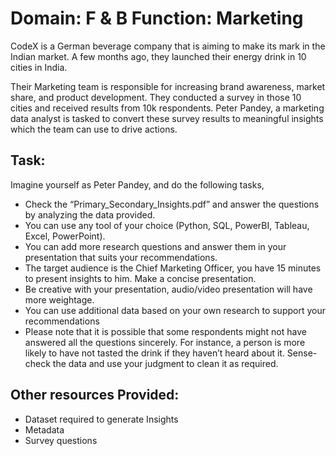# Domain: F & B   Function: Marketing  

CodeX is a German beverage company that is aiming to make its mark in the Indian market. A few months ago, they launched their energy drink in 10 cities in India.

Their Marketing team is responsible for increasing brand awareness, market share, and product development. They conducted a survey in those 10 cities and received results from 10k respondents. Peter Pandey, a marketing data analyst is tasked to convert these survey results to meaningful insights which the team can use to drive actions.

## Task:

Imagine yourself as Peter Pandey, and do the following tasks,

- Check the “Primary_Secondary_Insights.pdf” and answer the questions by analyzing the data provided.
- You can use any tool of your choice (Python, SQL, PowerBI, Tableau, Excel, PowerPoint).
- You can add more research questions and answer them in your presentation that suits your recommendations.
- The target audience is the Chief Marketing Officer, you have 15 minutes to present insights to him. Make a concise presentation.
- Be creative with your presentation, audio/video presentation will have more weightage.
- You can use additional data based on your own research to support your recommendations
- Please note that it is possible that some respondents might not have answered all the questions sincerely. For instance, a person is more likely to have not tasted the drink if they haven’t heard about it. Sense-check the data and use your judgment to clean it as required.

## Other resources Provided:

- Dataset required to generate Insights
- Metadata
- Survey questions
